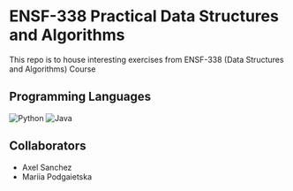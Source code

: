 # ENSF-338 Practical Data Structures and Algorithms

This repo is to house interesting exercises from ENSF-338 (Data Structures and Algorithms) Course

## Programming Languages

![Python](https://img.shields.io/badge/python-3670A0?style=for-the-badge&logo=python&logoColor=ffdd54) ![Java](https://img.shields.io/badge/java-%23ED8B00.svg?style=for-the-badge&logo=java&logoColor=white)

## Collaborators

- Axel Sanchez
- Mariia Podgaietska
